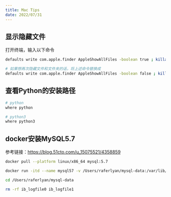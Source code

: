 ```yaml
---
title: Mac Tips
date: 2022/07/31
---
```

##  显示隐藏文件

打开终端，输入以下命令

```bash
defaults write com.apple.finder AppleShowAllFiles -boolean true ; killall Finder

# 如果想再次隐藏文件和文件夹的话，将上述命令替换成
defaults write com.apple.finder AppleShowAllFiles -boolean false ; killall Finder
```



## 查看Python的安装路径

```bash
# python
where python

# python3
where python3
```



## docker安装MySQL5.7

参考链接：https://blog.51cto.com/u_15075521/4358859

```bash
docker pull --platform linux/x86_64 mysql:5.7

docker run -itd --name mysql57 -v /Users/raferlyan/mysql-data:/var/lib/mysql -p 3306:3306 -e MYSQL_ROOT_PASSWORD=root mysql:5.7

cd /Users/raferlyan/mysql-data 

rm -rf ib_logfile0 ib_logfile1
```


